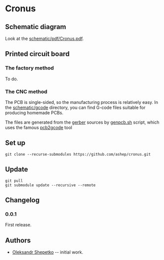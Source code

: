 # Cronus

## Schematic diagram

Look at the [schematic/pdf/Cronus.pdf](schematic/pdf/Cronus.pdf).

## Printed circuit board

### The factory method

To do.

### The CNC method

The PCB is single-sided, so the manufacturing process is relatively easy. In the [schematic/gcode](schematic/gcode) directory, you can find G-code files suitable for producing homemade PCBs.

The files are generated from the [gerber](schematic/gerber) sources by [genpcb.sh](schematic/genpcb.sh) script, which uses the famous [pcb2gcode](https://github.com/pcb2gcode/pcb2gcode) tool

## Set up

```shell
git clone --recurse-submodules https://github.com/ashep/cronus.git
```

## Update

```shell
git pull
git submodule update --recursive --remote
```

## Changelog

### 0.0.1

First release.

## Authors

- [Oleksandr Shepetko](https://shepetko.com) -- initial work.
